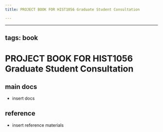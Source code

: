 ```yaml
---
title: PROJECT BOOK FOR HIST1056 Graduate Student Consultation

---
```



---
tags: book
---

PROJECT BOOK FOR HIST1056 Graduate Student Consultation
===

main docs
---

- insert docs

reference
---

- insert reference materials


